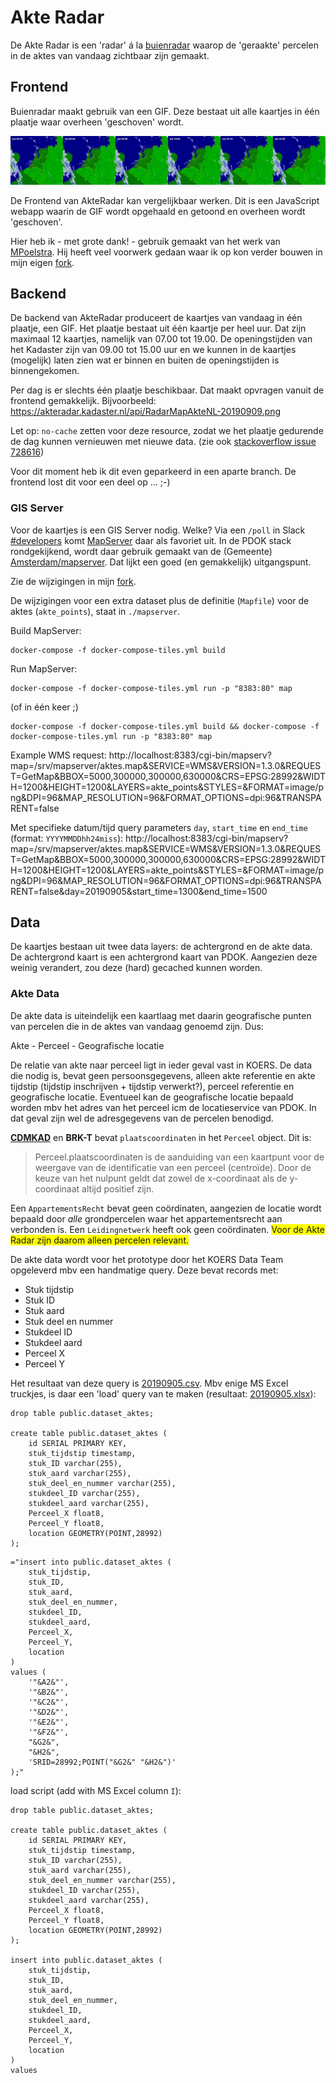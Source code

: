 # Akte Radar

De Akte Radar is een 'radar' á la [buienradar](https://buienradar.nl) waarop de 'geraakte' percelen in de aktes van vandaag zichtbaar zijn gemaakt.


## Frontend

Buienradar maakt gebruik van een GIF. Deze bestaat uit alle kaartjes in één plaatje waar overheen 'geschoven' wordt.

<img src="RadarMapRainNL.png">

De Frontend van AkteRadar kan vergelijkbaar werken. Dit is een JavaScript webapp waarin de GIF wordt opgehaald en getoond en overheen wordt 'geschoven'.

Hier heb ik - met grote dank! - gebruik gemaakt van het werk van [MPoelstra](https://github.com/mpoelstra). Hij heeft veel voorwerk gedaan waar ik op kon verder bouwen in mijn eigen [fork](https://github.com/marcvanandel/Angular-OpenLayers-NL).

## Backend 

De backend van AkteRadar produceert de kaartjes van vandaag in één plaatje, een GIF. Het plaatje bestaat uit één kaartje per heel uur. Dat zijn maximaal 12 kaartjes, namelijk van 07.00 tot 19.00. De openingstijden van het Kadaster zijn van 09.00 tot 15.00 uur en we kunnen in de kaartjes (mogelijk) laten zien wat er binnen en buiten de openingstijden is binnengekomen.

Per dag is er slechts één plaatje beschikbaar. Dat maakt opvragen vanuit de frontend gemakkelijk. Bijvoorbeeld: https://akteradar.kadaster.nl/api/RadarMapAkteNL-20190909.png

Let op: `no-cache` zetten voor deze resource, zodat we het plaatje gedurende de dag kunnen vernieuwen met nieuwe data. (zie ook [stackoverflow issue 728616](https://stackoverflow.com/questions/728616/disable-cache-for-some-images))

Voor dit moment heb ik dit even geparkeerd in een aparte branch. De frontend lost dit voor een deel op ... ;-)

### GIS Server

Voor de kaartjes is een GIS Server nodig. Welke? Via een `/poll` in Slack [#developers](https://kadaster-it.slack.com/archives/C0MGN3JBF/p1568022343021400) komt [MapServer](https://mapserver.org/) daar als favoriet uit. In de PDOK stack rondgekijkend, wordt daar gebruik gemaakt van de (Gemeente) [Amsterdam/mapserver](https://github.com/Amsterdam/mapserver). Dat lijkt een goed (en gemakkelijk) uitgangspunt.

Zie de wijzigingen in mijn [fork](https://github.com/marcvanandel/mapserver).

De wijzigingen voor een extra dataset plus de definitie (`Mapfile`) voor de aktes (`akte_points`), staat in `./mapserver`.

Build MapServer: 
```
docker-compose -f docker-compose-tiles.yml build
```

Run MapServer: 
```
docker-compose -f docker-compose-tiles.yml run -p "8383:80" map
```

(of in één keer ;)
```
docker-compose -f docker-compose-tiles.yml build && docker-compose -f docker-compose-tiles.yml run -p "8383:80" map
```

Example WMS request: http://localhost:8383/cgi-bin/mapserv?map=/srv/mapserver/aktes.map&SERVICE=WMS&VERSION=1.3.0&REQUEST=GetMap&BBOX=5000,300000,300000,630000&CRS=EPSG:28992&WIDTH=1200&HEIGHT=1200&LAYERS=akte_points&STYLES=&FORMAT=image/png&DPI=96&MAP_RESOLUTION=96&FORMAT_OPTIONS=dpi:96&TRANSPARENT=false

Met specifieke datum/tijd query parameters `day`, `start_time` en `end_time` (format: `YYYYMMDDhh24miss`):
http://localhost:8383/cgi-bin/mapserv?map=/srv/mapserver/aktes.map&SERVICE=WMS&VERSION=1.3.0&REQUEST=GetMap&BBOX=5000,300000,300000,630000&CRS=EPSG:28992&WIDTH=1200&HEIGHT=1200&LAYERS=akte_points&STYLES=&FORMAT=image/png&DPI=96&MAP_RESOLUTION=96&FORMAT_OPTIONS=dpi:96&TRANSPARENT=false&day=20190905&start_time=1300&end_time=1500


## Data

De kaartjes bestaan uit twee data layers: de achtergrond en de akte data. De achtergrond kaart is een achtergrond kaart van PDOK. Aangezien deze weinig verandert, zou deze (hard) gecached kunnen worden.

### Akte Data

De akte data is uiteindelijk een kaartlaag met daarin geografische punten van percelen die in de aktes van vandaag genoemd zijn. Dus:

Akte - Perceel - Geografische locatie

De relatie van akte naar perceel ligt in ieder geval vast in KOERS. De data die nodig is, bevat geen persoonsgegevens, alleen akte referentie en akte tijdstip (tijdstip inschrijven + tijdstip verwerkt?), perceel referentie en geografische locatie. Eventueel kan de geografische locatie bepaald worden mbv het adres van het perceel icm de locatieservice van PDOK. In dat geval zijn wel de adresgegevens van de percelen benodigd.

**[CDMKAD](http://www.kadaster.nl/schemas/review-cdmkad/Januari2019/uml/index.html)** en **BRK-T** bevat `plaatscoordinaten` in het `Perceel` object. Dit is:

> Perceel.plaatscoordinaten is de aanduiding van een kaartpunt voor de weergave van de identificatie van een perceel (centroïde).
Door de keuze van het nulpunt geldt dat zowel de x-coordinaat als de y-coordinaat altijd positief zijn.  

Een `AppartementsRecht` bevat geen coördinaten, aangezien de locatie wordt bepaald door _alle_ grondpercelen waar het appartementsrecht aan verbonden is. Een `Leidingnetwerk` heeft ook geen coördinaten. <span style="background-color: yellow;">Voor de Akte Radar zijn daarom alleen percelen relevant.</span>

De akte data wordt voor het prototype door het KOERS Data Team opgeleverd mbv een handmatige query. Deze bevat records met:

- Stuk tijdstip
- Stuk ID
- Stuk aard
- Stuk deel en nummer
- Stukdeel ID
- Stukdeel aard
- Perceel X
- Perceel Y


Het resultaat van deze query is [20190905.csv](20190905.csv). Mbv enige MS Excel truckjes, is daar een 'load' query van te maken (resultaat: [20190905.xlsx](20190905.xlsx)):

```
drop table public.dataset_aktes;

create table public.dataset_aktes (
    id SERIAL PRIMARY KEY,
    stuk_tijdstip timestamp,
    stuk_ID varchar(255),
    stuk_aard varchar(255),
    stuk_deel_en_nummer varchar(255),
    stukdeel_ID varchar(255),
    stukdeel_aard varchar(255),
    Perceel_X float8,
    Perceel_Y float8,
    location GEOMETRY(POINT,28992)
);
```

```
="insert into public.dataset_aktes (
    stuk_tijdstip,
    stuk_ID,
    stuk_aard,
    stuk_deel_en_nummer,
    stukdeel_ID,
    stukdeel_aard,
    Perceel_X,
    Perceel_Y,
    location
)
values (
    '"&A2&"',
    '"&B2&"',
    '"&C2&"',
    '"&D2&"',
    '"&E2&"',
    '"&F2&"',
    "&G2&",
    "&H2&",
    'SRID=28992;POINT("&G2&" "&H2&")'
);"
```

load script (add with MS Excel column `I`):

```
drop table public.dataset_aktes;

create table public.dataset_aktes (
    id SERIAL PRIMARY KEY,
    stuk_tijdstip timestamp,
    stuk_ID varchar(255),
    stuk_aard varchar(255),
    stuk_deel_en_nummer varchar(255),
    stukdeel_ID varchar(255),
    stukdeel_aard varchar(255),
    Perceel_X float8,
    Perceel_Y float8,
    location GEOMETRY(POINT,28992)
);

insert into public.dataset_aktes (
    stuk_tijdstip,
    stuk_ID,
    stuk_aard,
    stuk_deel_en_nummer,
    stukdeel_ID,
    stukdeel_aard,
    Perceel_X,
    Perceel_Y,
    location
)
values 
```